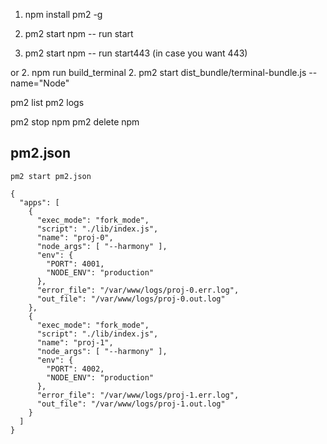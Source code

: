 1. npm install pm2 -g


2. pm2 start npm -- run start 
2. pm2 start npm -- run start443 (in case you want 443)

or
2. npm run build_terminal
2. pm2 start dist_bundle/terminal-bundle.js --name="Node"

pm2 list
pm2 logs

pm2 stop npm
pm2 delete npm


## pm2.json

```
pm2 start pm2.json

{
  "apps": [
    {
      "exec_mode": "fork_mode",
      "script": "./lib/index.js",
      "name": "proj-0",
      "node_args": [ "--harmony" ],
      "env": {
        "PORT": 4001,
        "NODE_ENV": "production"
      },
      "error_file": "/var/www/logs/proj-0.err.log",
      "out_file": "/var/www/logs/proj-0.out.log"
    },
    {
      "exec_mode": "fork_mode",
      "script": "./lib/index.js",
      "name": "proj-1",
      "node_args": [ "--harmony" ],
      "env": {
        "PORT": 4002,
        "NODE_ENV": "production"
      },
      "error_file": "/var/www/logs/proj-1.err.log",
      "out_file": "/var/www/logs/proj-1.out.log"
    }
  ]
}
```